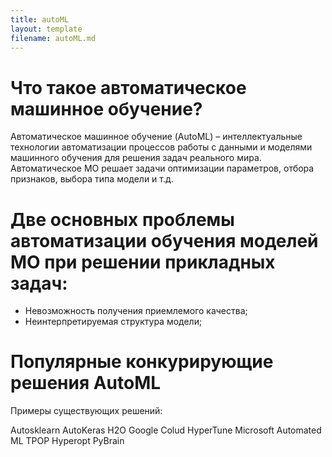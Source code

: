 ```yaml
---
title: autoML
layout: template
filename: autoML.md
--- 
```


# Что такое автоматическое машинное обучение?
Автоматическое машинное обучение (AutoML) – интеллектуальные технологии автоматизации процессов работы с данными и моделями машинного обучения для решения задач реального мира. Автоматическое МО решает задачи оптимизации параметров, отбора признаков, выбора типа модели и т.д.

# Две основных проблемы автоматизации обучения моделей МО при решении прикладных задач:

* Невозможность получения приемлемого качества;
* Неинтерпретируемая структура модели;
# Популярные конкурирующие решения AutoML
Примеры существующих решений:

Autosklearn
AutoKeras
H2O
Google Colud HyperTune
Microsoft Automated ML
TPOP
Hyperopt
PyBrain
